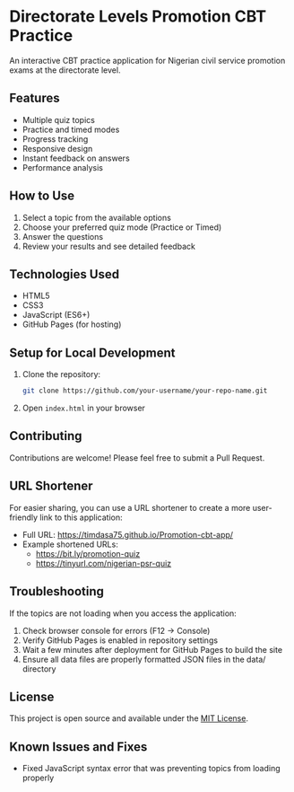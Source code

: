 # Directorate Levels Promotion CBT Practice

An interactive CBT practice application for Nigerian civil service promotion exams at the directorate level.

## Features

- Multiple quiz topics
- Practice and timed modes
- Progress tracking
- Responsive design
- Instant feedback on answers
- Performance analysis

## How to Use

1. Select a topic from the available options
2. Choose your preferred quiz mode (Practice or Timed)
3. Answer the questions
4. Review your results and see detailed feedback

## Technologies Used

- HTML5
- CSS3
- JavaScript (ES6+)
- GitHub Pages (for hosting)

## Setup for Local Development

1. Clone the repository:
   ```bash
   git clone https://github.com/your-username/your-repo-name.git
   ```
2. Open `index.html` in your browser

## Contributing

Contributions are welcome! Please feel free to submit a Pull Request.

## URL Shortener

For easier sharing, you can use a URL shortener to create a more user-friendly link to this application:
- Full URL: https://timdasa75.github.io/Promotion-cbt-app/
- Example shortened URLs:
  - https://bit.ly/promotion-quiz
  - https://tinyurl.com/nigerian-psr-quiz

## Troubleshooting

If the topics are not loading when you access the application:
1. Check browser console for errors (F12 → Console)
2. Verify GitHub Pages is enabled in repository settings
3. Wait a few minutes after deployment for GitHub Pages to build the site
4. Ensure all data files are properly formatted JSON files in the data/ directory

## License

This project is open source and available under the [MIT License](LICENSE).

## Known Issues and Fixes

- Fixed JavaScript syntax error that was preventing topics from loading properly

